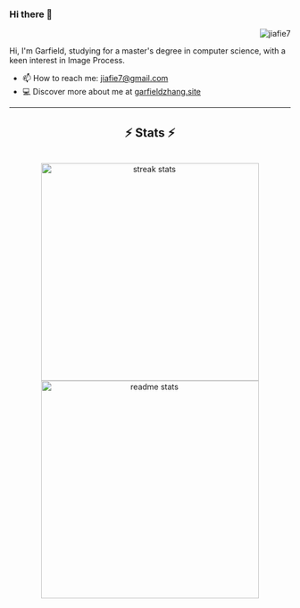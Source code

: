 ### Hi there 👋

<div>
<img align="right" src="https://komarev.com/ghpvc/?username=jiafie7&label=Profile%20views&color=0e75b6&style=flat" alt="jiafie7" />
</div>
<br/>

Hi, I'm Garfield, studying for a master's degree in computer science,  with a keen interest in Image Process. 
<br/>

- 📫 How to reach me: <jiafie7@gmail.com>
- 💻 Discover more about me at [garfieldzhang.site](https://garfieldzhang.site)

<hr/>

<h2 align="center">⚡ Stats ⚡</h2>
<br>
<div align=center>
  <img width=390 src="https://github-readme-streak-stats.herokuapp.com/?user=jiafie7&&theme=dark" alt="streak stats"/>
  <img width=390 src="https://github-readme-stats.vercel.app/api?username=jiafie7&theme=nightowl&show_icons=true&locale=en" alt="readme stats" />
</div>